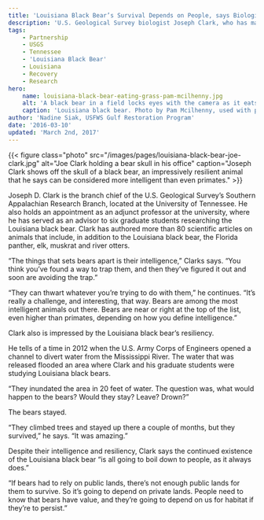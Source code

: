 ```yaml
---
title: 'Louisiana Black Bear’s Survival Depends on People, says Biologist'
description: 'U.S. Geological Survey biologist Joseph Clark, who has many years’ experience researching various wild animals, is impressed by the Louisiana black bear’s intelligence and natural resilience.'
tags:
    - Partnership
    - USGS
    - Tennessee
    - 'Louisiana Black Bear'
    - Louisiana
    - Recovery
    - Research
hero:
    name: louisiana-black-bear-eating-grass-pam-mcilhenny.jpg
    alt: 'A black bear in a field locks eyes with the camera as it eats grassy vegetation.'
    caption: 'Louisiana black bear. Photo by Pam Mcilhenny, used with permission.'
author: 'Nadine Siak, USFWS Gulf Restoration Program'
date: '2016-03-10'
updated: 'March 2nd, 2017'
---
```


{{< figure class="photo" src="/images/pages/louisiana-black-bear-joe-clark.jpg" alt="Joe Clark holding a bear skull in his office" caption="Joseph Clark shows off the skull of a black bear, an impressively resilient animal that he says can be considered more intelligent than even primates." >}}

Joseph D. Clark is the branch chief of the U.S. Geological Survey’s Southern Appalachian Research Branch, located at the University of Tennessee. He also holds an appointment as an adjunct professor at the university, where he has served as an advisor to six graduate students researching the Louisiana black bear. Clark has authored more than 80 scientific articles on animals that include, in addition to the Louisiana black bear, the Florida panther, elk, muskrat and river otters.

“The things that sets bears apart is their intelligence,” Clarks says. “You think you’ve found a way to trap them, and then they’ve figured it out and soon are avoiding the trap.”

“They can thwart whatever you’re trying to do with them,” he continues. “It’s really a challenge, and interesting, that way. Bears are among the most intelligent animals out there. Bears are near or right at the top of the list, even higher than primates, depending on how you define intelligence.”

Clark also is impressed by the Louisiana black bear’s resiliency.

He tells of a time in 2012 when the U.S. Army Corps of Engineers opened a channel to divert water from the Mississippi River. The water that was released flooded an area where Clark and his graduate students were studying Louisiana black bears.

“They inundated the area in 20 feet of water. The question was, what would happen to the bears? Would they stay? Leave? Drown?”

The bears stayed.

“They climbed trees and stayed up there a couple of months, but they survived,” he says. “It was amazing.”

Despite their intelligence and resiliency, Clark says the continued existence of the Louisiana black bear “is all going to boil down to people, as it always does.”

“If bears had to rely on public lands, there’s not enough public lands for them to survive. So it’s going to depend on private lands. People need to know that bears have value, and they’re going to depend on us for habitat if they’re to persist.”

